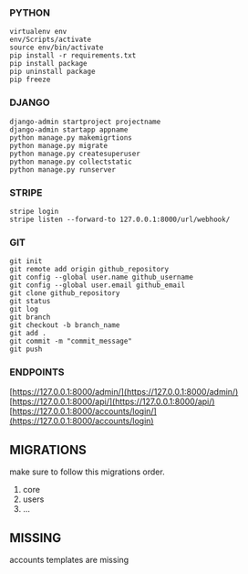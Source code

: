 
### PYTHON
````shell
virtualenv env
env/Scripts/activate
source env/bin/activate
pip install -r requirements.txt
pip install package
pip uninstall package
pip freeze
````
### DJANGO
````shell
django-admin startproject projectname
django-admin startapp appname
python manage.py makemigrtions
python manage.py migrate
python manage.py createsuperuser
python manage.py collectstatic
python manage.py runserver
````
### STRIPE
````shell
stripe login
stripe listen --forward-to 127.0.0.1:8000/url/webhook/
````
### GIT
````shell
git init
git remote add origin github_repository
git config --global user.name github_username
git config --global user.email github_email
git clone github_repository
git status
git log
git branch
git checkout -b branch_name
git add .
git commit -m "commit_message"
git push
````

### ENDPOINTS
[https://127.0.0.1:8000/admin/](https://127.0.0.1:8000/admin/)                <br>
[https://127.0.0.1:8000/api/](https://127.0.0.1:8000/api/)                    <br>
[https://127.0.0.1:8000/accounts/login/](https://127.0.0.1:8000/accounts/login)

## MIGRATIONS
make sure to follow this migrations order.
1. core
2. users
3. ...

## MISSING
accounts templates are missing
